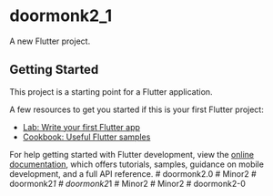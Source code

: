 # doormonk2_1

A new Flutter project.

## Getting Started

This project is a starting point for a Flutter application.

A few resources to get you started if this is your first Flutter project:

- [Lab: Write your first Flutter app](https://docs.flutter.dev/get-started/codelab)
- [Cookbook: Useful Flutter samples](https://docs.flutter.dev/cookbook)

For help getting started with Flutter development, view the
[online documentation](https://docs.flutter.dev/), which offers tutorials,
samples, guidance on mobile development, and a full API reference.
#   d o o r m o n k 2 . 0  
 #   M i n o r 2  
 #   d o o r m o n k 2 _ 1  
 #   d o o r m o n k 2 _ 1  
 #   M i n o r 2  
 #   M i n o r 2  
 #   d o o r m o n k 2 - 0  
 